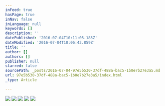 ```yaml
---
inFeed: true
hasPage: true
inNav: false
inLanguage: null
keywords: []
description: ''
datePublished: '2016-07-04T10:11:05.185Z'
dateModified: '2016-07-04T10:06:43.859Z'
title: ''
author: []
authors: []
publisher: null
starred: false
sourcePath: _posts/2016-07-04-97e5b530-37df-488a-bac5-1b0e7b27e3a5.md
url: 97e5b530-37df-488a-bac5-1b0e7b27e3a5/index.html
_type: Article

---
```

![](https://the-grid-user-content.s3-us-west-2.amazonaws.com/4dafe65d-c77a-4d6f-941a-628807183d70.jpg)
![](https://the-grid-user-content.s3-us-west-2.amazonaws.com/59a61f70-51b7-49b3-8ed4-307150c85608.jpg)
![](https://the-grid-user-content.s3-us-west-2.amazonaws.com/f830d056-ec54-42fa-8cf1-4eee93b18f0d.jpg)
![](https://the-grid-user-content.s3-us-west-2.amazonaws.com/82d29850-a7ef-4c52-b8d4-e47455eee3e0.jpg)
![](https://the-grid-user-content.s3-us-west-2.amazonaws.com/0fe9e495-2630-415f-a48a-b939e148c028.jpg)